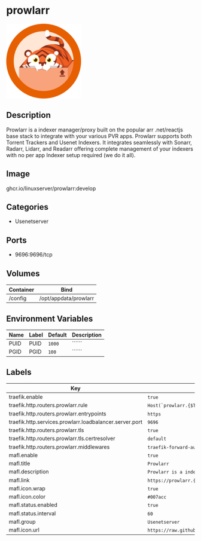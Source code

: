 # prowlarr

![Logo](images/prowlarr.png)

## Description
Prowlarr is a indexer manager/proxy built on the popular arr .net/reactjs base stack to integrate with your various PVR apps. Prowlarr supports both Torrent Trackers and Usenet Indexers. It integrates seamlessly with Sonarr, Radarr, Lidarr, and Readarr offering complete management of your indexers with no per app Indexer setup required (we do it all).

## Image
ghcr.io/linuxserver/prowlarr:develop

## Categories
- Usenetserver

## Ports
- 9696:9696/tcp

## Volumes
| Container | Bind |
|-----------|------|
| /config | /opt/appdata/prowlarr |

## Environment Variables
| Name | Label | Default | Description |
|------|-------|---------|-------------|
| PUID | PUID | ```1000``` | `````` |
| PGID | PGID | ```100``` | `````` |

## Labels
| Key | Value |
|-----|-------|
| traefik.enable | ```true``` |
| traefik.http.routers.prowlarr.rule | ```Host(`prowlarr.{$TRAEFIK_INGRESS_DOMAIN}`)``` |
| traefik.http.routers.prowlarr.entrypoints | ```https``` |
| traefik.http.services.prowlarr.loadbalancer.server.port | ```9696``` |
| traefik.http.routers.prowlarr.tls | ```true``` |
| traefik.http.routers.prowlarr.tls.certresolver | ```default``` |
| traefik.http.routers.prowlarr.middlewares | ```traefik-forward-auth``` |
| mafl.enable | ```true``` |
| mafl.title | ```Prowlarr``` |
| mafl.description | ```Prowlarr is a indexer manager/proxy built on the popular arr .``` |
| mafl.link | ```https://prowlarr.{$TRAEFIK_INGRESS_DOMAIN}``` |
| mafl.icon.wrap | ```true``` |
| mafl.icon.color | ```#007acc``` |
| mafl.status.enabled | ```true``` |
| mafl.status.interval | ```60``` |
| mafl.group | ```Usenetserver``` |
| mafl.icon.url | ```https://raw.githubusercontent.com/xneo1/portainer_templates/master/Images/prowlarr.png``` |

